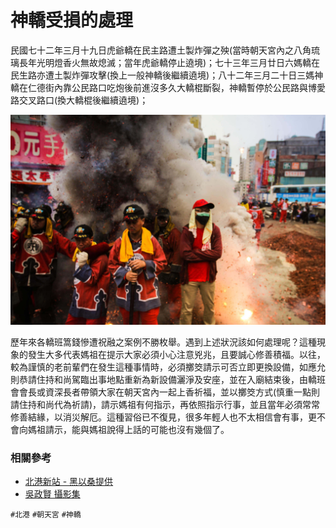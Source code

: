 # 神轎受損的處理

民國七十二年三月十九日虎爺轎在民主路遭土製炸彈之殃(當時朝天宮內之八角琉璃長年光明燈香火無故熄滅；當年虎爺轎停止遶境)；七十三年三月廿日六媽轎在民生路亦遭土製炸彈攻擊(換上一般神轎後繼續遶境)；八十二年三月二十日三媽神轎在仁德街內靠公民路口吃炮後前進沒多久大轎棍斷裂，神轎暫停於公民路與博愛路交叉路口(換大轎棍後繼續遶境)；

![三天兩夜的炮堆炸轎（吳政賢 攝）](img/001.jpg)

歷年來各轎班篙錢慘遭祝融之案例不勝枚舉。遇到上述狀況該如何處理呢？這種現象的發生大多代表媽祖在提示大家必須小心注意兇兆，且要誠心修善積福。以往，較為謹慎的老前輩們在發生這種事情時，必須擲筊請示可否立即更換設備，如應允則恭請住持和尚駕臨出事地點重新為新設備灑淨及安座，並在入廟結束後，由轎班會會長或資深長者帶領大家在朝天宮內一起上香祈福，並以擲筊方式(慎重一點則請住持和尚代為祈請)，請示媽祖有何指示，再依照指示行事，並且當年必須常常修善結緣，以消災解厄。這種習俗已不復見，很多年輕人也不太相信會有事，更不會向媽祖請示，能與媽祖說得上話的可能也沒有幾個了。

### 相關參考
* [北港新站 - 黑以桑提供](http://www.peikang.idv.tw)
* [吳政賢 攝影集](https://www.facebook.com/comdan66)

`#北港` `#朝天宮` `#神轎`
